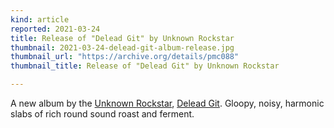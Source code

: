 ```yaml
---
kind: article
reported: 2021-03-24
title: Release of "Delead Git" by Unknown Rockstar
thumbnail: 2021-03-24-delead-git-album-release.jpg
thumbnail_url: "https://archive.org/details/pmc088"
thumbnail_title: Release of "Delead Git" by Unknown Rockstar

---
```

A new album by the [Unknown Rockstar](https://archive.org/details/postmoderncore?sort=-date&and[]=creator%3A%22unknown+rockstar%22), [Delead Git](https://archive.org/details/pmc088). Gloopy, noisy, harmonic slabs of rich round sound roast and ferment. 